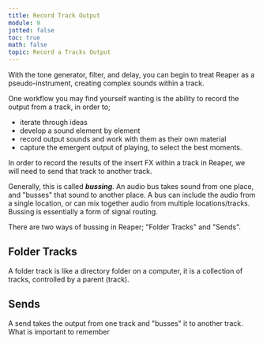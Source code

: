 ```yaml
---
title: Record Track Output
module: 9
jotted: false
toc: true
math: false
topic: Record a Tracks Output
---
```


With the tone generator, filter, and delay, you can begin to treat Reaper as a pseudo-instrument, creating complex sounds within a track.

One workflow you may find yourself wanting is the ability to record the output from a track, in order to;

- iterate through ideas
- develop a sound element by element
- record output sounds and work with them as their own material
- capture the emergent output of playing, to select the best moments.

In order to record the results of the insert FX within a track in Reaper, we will need to send that track to another track.

Generally, this is called **_bussing_**. An audio bus takes sound from one place, and "busses" that sound to another place. A bus can include the audio from a single location, or can mix together audio from multiple locations/tracks. Bussing is essentially a form of signal routing.

There are two ways of bussing in Reaper; "Folder Tracks" and "Sends".

## Folder Tracks

A folder track is like a directory folder on a computer, it is a collection of tracks, controlled by a parent (track).

## Sends

A send takes the output from one track and "busses" it to another track. What is important to remember
